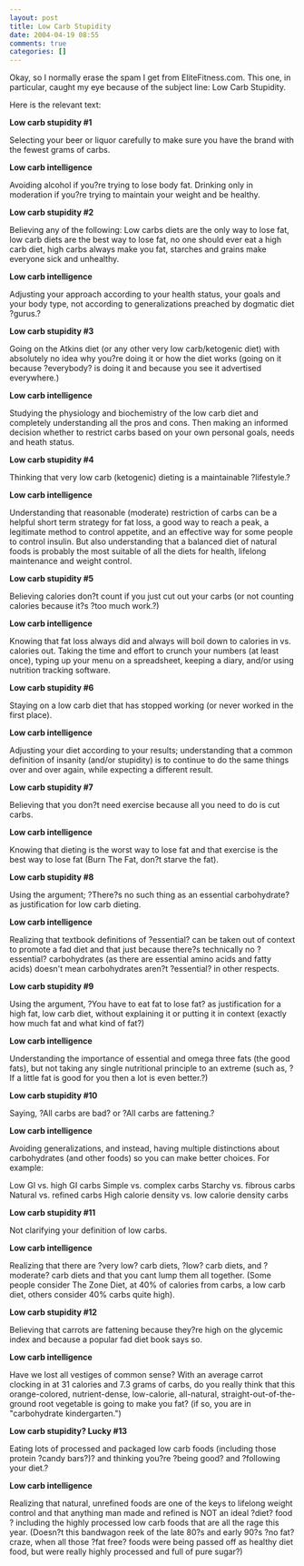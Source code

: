 ```yaml
---
layout: post
title: Low Carb Stupidity
date: 2004-04-19 08:55
comments: true
categories: []
---
```

Okay, so I normally erase the spam I get from EliteFitness.com. This one, in particular, caught my eye because of the subject line: Low Carb Stupidity.

Here is the relevant text:

<b>Low carb stupidity #1</b>

Selecting your beer or liquor carefully to make sure you have the brand with the fewest grams of carbs.

<b>Low carb intelligence</b>

Avoiding alcohol if you?re trying to lose body fat. Drinking only in moderation if you?re trying to maintain your weight and be healthy.

<b>Low carb stupidity #2</b>

Believing any of the following: Low carbs diets are the only way to lose fat, low carb diets are the best way to lose fat, no one should ever eat a high carb diet, high carbs always make you fat, starches and grains make everyone sick and unhealthy.

<b>Low carb intelligence </b>

Adjusting your approach according to your health status, your goals and your body type, not according to generalizations preached by dogmatic diet ?gurus.?

<b>Low carb stupidity #3</b>

Going on the Atkins diet (or any other very low carb/ketogenic diet) with absolutely no idea why you?re doing it or how the diet works (going on it because ?everybody? is doing it and because you see it advertised everywhere.)

<b>Low carb intelligence</b>

Studying the physiology and biochemistry of the low carb diet and completely understanding all the pros and cons. Then making an informed decision whether to restrict carbs based on your own personal goals, needs and heath status.

<b>Low carb stupidity #4 </b>

Thinking that very low carb (ketogenic) dieting is a maintainable ?lifestyle.?

<b>Low carb intelligence</b>

Understanding that reasonable (moderate) restriction of carbs can be a helpful short term strategy for fat loss, a good way to reach a peak, a legitimate method to control appetite, and an effective way for some people to control insulin. But also understanding that a balanced diet of natural foods is probably the most suitable of all the diets for health, lifelong maintenance and weight control.

<b>Low carb stupidity #5</b>

Believing calories don?t count if you just cut out your carbs (or not counting calories because it?s ?too much work.?)

<b>Low carb intelligence</b>

Knowing that fat loss always did and always will boil down to calories in vs. calories out. Taking the time and effort to crunch your numbers (at least once), typing up your menu on a spreadsheet, keeping a diary, and/or using nutrition tracking software.

<b>Low carb stupidity #6</b>

Staying on a low carb diet that has stopped working (or never worked in the first place).

<b>Low carb intelligence</b>

Adjusting your diet according to your results; understanding that a common definition of insanity (and/or stupidity) is to continue to do the same things over and over again, while expecting a different result.

<b>Low carb stupidity #7</b>

Believing that you don?t need exercise because all you need to do is cut carbs.

<b>Low carb intelligence</b>

Knowing that dieting is the worst way to lose fat and that exercise is the best way to lose fat (Burn The Fat, don?t starve the fat). 

<b>Low carb stupidity #8</b>

Using the argument; ?There?s no such thing as an essential carbohydrate? as justification for low carb dieting.

<b>Low carb intelligence</b>

Realizing that textbook definitions of ?essential? can be taken out of context to promote a fad diet and that just because there?s technically no ?essential? carbohydrates (as there are essential amino acids and fatty acids) doesn't mean carbohydrates aren?t ?essential? in other respects.

<b>Low carb stupidity #9</b>

Using the argument, ?You have to eat fat to lose fat? as justification for a high fat, low carb diet, without explaining it or putting it in context (exactly how much fat and what kind of fat?)

<b>Low carb intelligence</b>

Understanding the importance of essential and omega three fats (the good fats), but not taking any single nutritional principle to an extreme (such as, ?If a little fat is good for you then a lot is even better.?)

<b>Low carb stupidity #10</b>

Saying, ?All carbs are bad? or ?All carbs are fattening.? 

<b>Low carb intelligence</b>

Avoiding generalizations, and instead, having multiple distinctions about carbohydrates (and other foods) so you can make better choices. For example: 

Low GI vs. high GI carbs
Simple vs. complex carbs
Starchy vs. fibrous carbs
Natural vs. refined carbs
High calorie density vs. low calorie density carbs

<b>Low carb stupidity #11</b>

Not clarifying your definition of low carbs.

<b>Low carb intelligence</b>

Realizing that there are ?very low? carb diets, ?low? carb diets, and ?moderate? carb diets and that you cant lump them all together. (Some people consider The Zone Diet, at 40% of calories from carbs, a low carb diet, others consider 40% carbs quite high).

<b>Low carb stupidity #12</b>

Believing that carrots are fattening because they?re high on the glycemic index and because a popular fad diet book says so.

<b>Low carb intelligence</b>

Have we lost all vestiges of common sense? With an average carrot clocking in at 31 calories and 7.3 grams of carbs, do you really think that this orange-colored, nutrient-dense, low-calorie, all-natural, straight-out-of-the-ground root vegetable is going to make you fat? (if so, you are in "carbohydrate kindergarten.")

<b>Low carb stupidity? Lucky #13</b>

Eating lots of processed and packaged low carb foods (including those protein ?candy bars?)? and thinking you?re ?being good? and ?following your diet.?

<b>Low carb intelligence</b>

Realizing that natural, unrefined foods are one of the keys to lifelong weight control and that anything man made and refined is NOT an ideal ?diet? food ? including the highly processed low carb foods that are all the rage this year. (Doesn?t this bandwagon reek of the late 80?s and early 90?s ?no fat? craze, when all those ?fat free? foods were being passed off as healthy diet food, but were really highly processed and full of pure sugar?)
